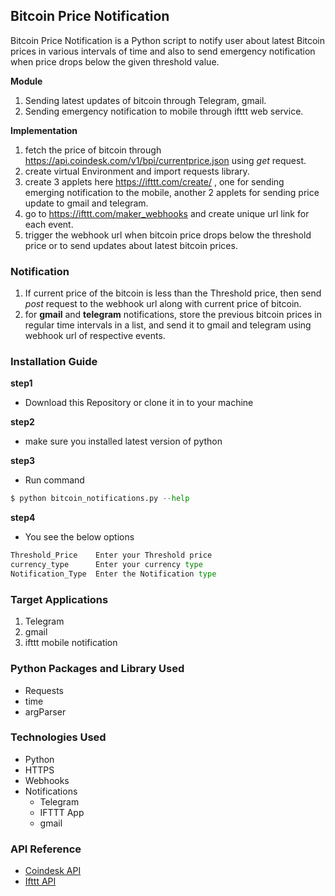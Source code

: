 ## Bitcoin Price Notification
Bitcoin Price Notification is a Python script to notify user about latest Bitcoin prices in various intervals of time and also to send emergency notification when price drops below the given threshold value.

**Module**
1. Sending latest updates of bitcoin through Telegram, gmail.
1. Sending emergency notification to mobile through ifttt web service.


**Implementation**

1. fetch the price of bitcoin through https://api.coindesk.com/v1/bpi/currentprice.json using *get* request. 
1. create virtual Environment and import requests library.
1. create 3 applets here https://ifttt.com/create/ , one for sending emerging notification to the mobile, another 2 applets for sending price update to gmail and telegram.
1. go to https://ifttt.com/maker_webhooks and create unique url link for each event.
1. trigger the webhook url when bitcoin price drops below the threshold price or to send updates about latest bitcoin prices.

### Notification 
1. If current price of the bitcoin is less than the Threshold price, then send *post* request to the webhook url along with current price of bitcoin.
2. for **gmail** and **telegram** notifications, store the previous bitcoin prices in regular time intervals in a list, and send it to gmail and telegram using webhook url of respective events.

### Installation Guide
**step1**
* Download this Repository or clone it in to your machine

**step2**
* make sure you installed latest version of python 

**step3**
* Run command 
```python
$ python bitcoin_notifications.py --help
```
**step4**
* You see the below options
```python
Threshold_Price    Enter your Threshold price
currency_type      Enter your currency type
Notification_Type  Enter the Notification type 
```

### Target Applications
1. Telegram
1. gmail
1. ifttt mobile notification

### Python Packages and Library Used
* Requests
* time
* argParser

### Technologies Used
* Python
* HTTPS
* Webhooks
* Notifications
    * Telegram
    * IFTTT App
    * gmail

### API Reference
* [Coindesk API](https://api.coindesk.com/v1/bpi/currentprice.json)
* [Ifttt API](https://ifttt.com/home)


